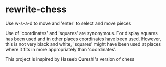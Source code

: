 # rewrite-chess

Use w-s-a-d to move and 'enter' to select and move pieces

Use of 'coordinates' and 'squares' are synonymous. For display
squares has been used and in other places coordinates have
been used. However, this is not very black and white, 'squares'
might have been used at places where it fits in more appropriately
than 'coordinates'.

This project is inspired by Haseeb Qureshi's version of chess
